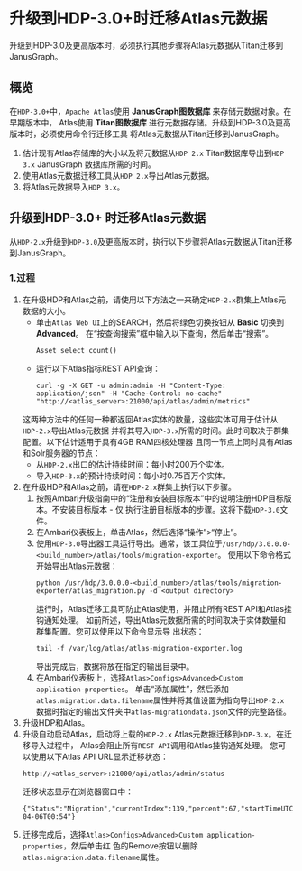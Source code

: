 升级到HDP-3.0+时迁移Atlas元数据
================================================================================
升级到HDP-3.0及更高版本时，必须执行其他步骤将Atlas元数据从Titan迁移到JanusGraph。

## 概览
在`HDP-3.0+`中，`Apache Atlas`使用 **JanusGraph图数据库** 来存储元数据对象。在早期版本中，
Atlas使用 **Titan图数据库** 进行元数据存储。升级到HDP-3.0及更高版本时，必须使用命令行迁移工具
将Atlas元数据从Titan迁移到JanusGraph。
1. 估计现有Atlas存储库的大小以及将元数据从`HDP 2.x` Titan数据库导出到`HDP 3.x` JanusGraph
数据库所需的时间。
2. 使用Atlas元数据迁移工具从`HDP 2.x`导出Atlas元数据。
3. 将Atlas元数据导入`HDP 3.x`。

## 升级到HDP-3.0+ 时迁移Atlas元数据
从`HDP-2.x`升级到`HDP-3.0`及更高版本时，执行以下步骤将Atlas元数据从Titan迁移到JanusGraph。

### 1.过程
1. 在升级HDP和Atlas之前，请使用以下方法之一来确定`HDP-2.x`群集上Atlas元数据的大小。
    + 单击`Atlas Web UI`上的SEARCH，然后将绿色切换按钮从 **Basic** 切换到 **Advanced**。
    在“按查询搜索”框中输入以下查询，然后单击“搜索”。
      ```
      Asset select count()
      ```
    + 运行以下Atlas指标REST API查询：
      ```
      curl -g -X GET -u admin:admin -H "Content-Type: application/json" -H "Cache-Control: no-cache" "http://<atlas_server>:21000/api/atlas/admin/metrics"
      ```
    这两种方法中的任何一种都返回Atlas实体的数量，这些实体可用于估计从`HDP-2.x`导出Atlas元数据
    并将其导入`HDP-3.x`所需的时间。此时间取决于群集配置。以下估计适用于具有4GB RAM四核处理器
    且同一节点上同时具有Atlas和Solr服务器的节点：
    + 从`HDP-2.x`出口的估计持续时间：每小时200万个实体。
    + 导入`HDP-3.x`的预计持续时间：每小时0.75百万个实体。
2. 在升级HDP和Atlas之前，请在`HDP-2.x`群集上执行以下步骤。
    1. 按照Ambari升级指南中的“注册和安装目标版本”中的说明注册HDP目标版本。不安装目标版本 - 仅
    执行注册目标版本的步骤。这将下载`HDP-3.0`文件。
    2. 在Ambari仪表板上，单击Atlas，然后选择“操作”>“停止”。
    3. 使用`HDP-3.0`导出器工具运行导出。通常，该工具位于`/usr/hdp/3.0.0.0-<build_number>/atlas/tools/migration-exporter`。
    使用以下命令格式开始导出Atlas元数据：
        ```shell
        python /usr/hdp/3.0.0.0-<build_number>/atlas/tools/migration-exporter/atlas_migration.py -d <output directory>
        ```
        运行时，Atlas迁移工具可防止Atlas使用，并阻止所有REST API和Atlas挂钩通知处理。
        如前所述，导出Atlas元数据所需的时间取决于实体数量和群集配置。您可以使用以下命令显示导
        出状态：
        ```shell
        tail -f /var/log/atlas/atlas-migration-exporter.log
        ```
        导出完成后，数据将放在指定的输出目录中。
    4. 在Ambari仪表板上，选择`Atlas>Configs>Advanced>Custom application-properties`。
    单击“添加属性”，然后添加`atlas.migration.data.filename`属性并将其值设置为指向导出`HDP-2.x`
    数据时指定的输出文件夹中`atlas-migrationdata.json`文件的完整路径。
3. 升级HDP和Atlas。
4. 升级自动启动Atlas，启动将上载的`HDP-2.x` Atlas元数据迁移到`HDP-3.x`。在迁移导入过程中，
Atlas会阻止所有`REST API`调用和Atlas挂钩通知处理。
    您可以使用以下Atlas API URL显示迁移状态：
    ```
    http://<atlas_server>:21000/api/atlas/admin/status
    ```
    迁移状态显示在浏览器窗口中：
    ```
    {"Status":"Migration","currentIndex":139,"percent":67,"startTimeUTC":"2018-04-06T00:54"}
    ```
5. 迁移完成后，选择`Atlas>Configs>Advanced>Custom application-properties`，然后单击红
色的Remove按钮以删除`atlas.migration.data.filename`属性。
